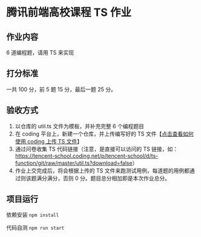 # 腾讯前端高校课程 TS 作业

## 作业内容

6 道编程题，请用 TS 来实现

## 打分标准

一共 100 分，前 5 题 15 分，最后一题 25 分。

## 验收方式

1. 以仓库的 util.ts 文件为模板，并补充完整 6 个编程题目
2. 在 coding 平台上，新建一个仓库，并上传编写好的 TS 文件【[点击查看如何使用 coding 上传 TS 文件](https://doc.weixin.qq.com/doc/p/0459c07f788862895c32702e6a71957d94b769fa)】
3. 通过问卷收集 TS 代码链接（注意，是直接可以访问的 TS 链接，如：<https://tencent-school.coding.net/p/tencent-school/d/ts-function/git/raw/master/util.ts?download=false>）
4. 作业上交完成后，将会根据上传的 TS 文件来跑测试用例，每道题的用例都通过则该题满分满分，否则 0 分。题目总分相加即是本次作业总分。

## 项目运行

依赖安装
```npm install```

代码自测
```npm run start```